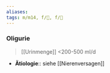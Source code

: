 ```yaml
---
aliases: 
tags: m/m14, f/🍆, f/🍺
---
```

### Oligurie
> [[Urinmenge]] <200-500 ml/d
- **Ätiologie**:: siehe [[Nierenversagen]]